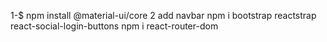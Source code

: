 1-$ npm install @material-ui/core
2 add navbar
npm i bootstrap reactstrap react-social-login-buttons
npm i react-router-dom

